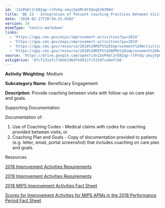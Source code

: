 ```yaml
---
id: '1IePmbl3rEB2qp-rlPnXq-zmujVpGMrAYI0oqE2H1MA4'
title: 'BE 23 - Integration of Patient Coaching Practices Between Visits'
date: '2020-02-27T20:50:25.650Z'
version: 19
mimeType: 'text/x-markdown'
links:
  - 'https://qpp.cms.gov/mips/improvement-activities?py=2018'
  - 'https://qpp.cms.gov/mips/improvement-activities?py=2019'
  - 'https://qpp.cms.gov/resource/2018%20MIPS%20Improvement%20Activities%20Fact%20Sheet'
  - 'https://qpp.cms.gov/resource/2018%20MIPS%20APMs%20improvement%20Activities%20scores%20fact%20sheet'
source: 'https://drive.google.com/open?id=1IePmbl3rEB2qp-rlPnXq-zmujVpGMrAYI0oqE2H1MA4'
wikigdrive: '0fcf231afc718eb196d7e9411fc515dfca8afcb6'
---
```

**Activity Weighting**: Medium

**Subcategory Name**: Beneficiary Engagement

**Description**: Provide coaching between visits with follow-up on care plan and goals.

Supporting Documentation

Documentation of:

1. Use of Coaching Codes - Medical claims with codes for coaching provided between visits; or
2. Coaching Plan and Goals - Copy of documentation provided to patients (e.g. letter, email, portal screenshot) that includes coaching on care plan and goals.

Resources

[2018 Improvement Activities Requirements](https://qpp.cms.gov/mips/improvement-activities?py=2018)

[2019 Improvement Activities Requirements](https://qpp.cms.gov/mips/improvement-activities?py=2019)

[2018 MIPS Improvement Activities Fact Sheet](https://qpp.cms.gov/resource/2018%20MIPS%20Improvement%20Activities%20Fact%20Sheet)

[Scores for Improvement Activities for MIPS APMs in the 2018 Performance Period Fact Sheet](https://qpp.cms.gov/resource/2018%20MIPS%20APMs%20improvement%20Activities%20scores%20fact%20sheet)

